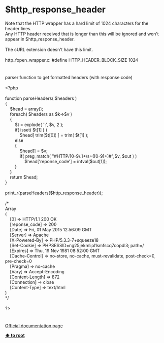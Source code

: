 # $http_response_header




<div class="phpcode"><span class="html">
Note that the HTTP wrapper has a hard limit of 1024 characters for the header lines.<br>Any HTTP header received that is longer than this will be ignored and won&apos;t appear in $http_response_header.<br><br>The cURL extension doesn&apos;t have this limit.<br><br>http_fopen_wrapper.c: #define HTTP_HEADER_BLOCK_SIZE 1024</span>
</div>
  

#


<div class="phpcode"><span class="html">
parser function to get formatted headers (with response code)<br><br><span class="default">&lt;?php<br><br></span><span class="keyword">function </span><span class="default">parseHeaders</span><span class="keyword">( </span><span class="default">$headers </span><span class="keyword">)<br>{<br>&#xA0; &#xA0; </span><span class="default">$head </span><span class="keyword">= array();<br>&#xA0; &#xA0; foreach( </span><span class="default">$headers </span><span class="keyword">as </span><span class="default">$k</span><span class="keyword">=&gt;</span><span class="default">$v </span><span class="keyword">)<br>&#xA0; &#xA0; {<br>&#xA0; &#xA0; &#xA0; &#xA0; </span><span class="default">$t </span><span class="keyword">= </span><span class="default">explode</span><span class="keyword">( </span><span class="string">&apos;:&apos;</span><span class="keyword">, </span><span class="default">$v</span><span class="keyword">, </span><span class="default">2 </span><span class="keyword">);<br>&#xA0; &#xA0; &#xA0; &#xA0; if( isset( </span><span class="default">$t</span><span class="keyword">[</span><span class="default">1</span><span class="keyword">] ) )<br>&#xA0; &#xA0; &#xA0; &#xA0; &#xA0; &#xA0; </span><span class="default">$head</span><span class="keyword">[ </span><span class="default">trim</span><span class="keyword">(</span><span class="default">$t</span><span class="keyword">[</span><span class="default">0</span><span class="keyword">]) ] = </span><span class="default">trim</span><span class="keyword">( </span><span class="default">$t</span><span class="keyword">[</span><span class="default">1</span><span class="keyword">] );<br>&#xA0; &#xA0; &#xA0; &#xA0; else<br>&#xA0; &#xA0; &#xA0; &#xA0; {<br>&#xA0; &#xA0; &#xA0; &#xA0; &#xA0; &#xA0; </span><span class="default">$head</span><span class="keyword">[] = </span><span class="default">$v</span><span class="keyword">;<br>&#xA0; &#xA0; &#xA0; &#xA0; &#xA0; &#xA0; if( </span><span class="default">preg_match</span><span class="keyword">( </span><span class="string">&quot;#HTTP/[0-9\.]+\s+([0-9]+)#&quot;</span><span class="keyword">,</span><span class="default">$v</span><span class="keyword">, </span><span class="default">$out </span><span class="keyword">) )<br>&#xA0; &#xA0; &#xA0; &#xA0; &#xA0; &#xA0; &#xA0; &#xA0; </span><span class="default">$head</span><span class="keyword">[</span><span class="string">&apos;reponse_code&apos;</span><span class="keyword">] = </span><span class="default">intval</span><span class="keyword">(</span><span class="default">$out</span><span class="keyword">[</span><span class="default">1</span><span class="keyword">]);<br>&#xA0; &#xA0; &#xA0; &#xA0; }<br>&#xA0; &#xA0; }<br>&#xA0; &#xA0; return </span><span class="default">$head</span><span class="keyword">;<br>}<br><br></span><span class="default">print_r</span><span class="keyword">(</span><span class="default">parseHeaders</span><span class="keyword">(</span><span class="default">$http_response_header</span><span class="keyword">));<br><br></span><span class="comment">/*<br>Array<br>(<br>&#xA0; &#xA0; [0] =&gt; HTTP/1.1 200 OK<br>&#xA0; &#xA0; [reponse_code] =&gt; 200<br>&#xA0; &#xA0; [Date] =&gt; Fri, 01 May 2015 12:56:09 GMT<br>&#xA0; &#xA0; [Server] =&gt; Apache<br>&#xA0; &#xA0; [X-Powered-By] =&gt; PHP/5.3.3-7+squeeze18<br>&#xA0; &#xA0; [Set-Cookie] =&gt; PHPSESSID=ng25jekmlipl1smfscq7copdl3; path=/<br>&#xA0; &#xA0; [Expires] =&gt; Thu, 19 Nov 1981 08:52:00 GMT<br>&#xA0; &#xA0; [Cache-Control] =&gt; no-store, no-cache, must-revalidate, post-check=0, pre-check=0<br>&#xA0; &#xA0; [Pragma] =&gt; no-cache<br>&#xA0; &#xA0; [Vary] =&gt; Accept-Encoding<br>&#xA0; &#xA0; [Content-Length] =&gt; 872<br>&#xA0; &#xA0; [Connection] =&gt; close<br>&#xA0; &#xA0; [Content-Type] =&gt; text/html<br>)<br>*/<br><br></span><span class="default">?&gt;</span>
</span>
</div>
  

#

[Official documentation page](https://www.php.net/manual/en/reserved.variables.httpresponseheader.php)

**[⬆ to root](/)**